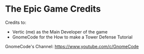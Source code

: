 # The Epic Game Credits

Credits to:
* Vertic (me) as the Main Developer of the game
* GnomeCode for the How to make a Tower Defense Tutorial

GnomeCode's Channel: https://www.youtube.com/c/GnomeCode
